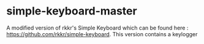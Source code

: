 # simple-keyboard-master
A modified version of rkkr's Simple Keyboard which can be found here : https://github.com/rkkr/simple-keyboard. This version contains a keylogger
